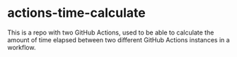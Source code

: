 # actions-time-calculate
This is a repo with two GitHub Actions, used to be able to calculate the amount of time elapsed between two different GitHub Actions instances in a workflow.
